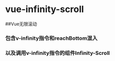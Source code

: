 # vue-infinity-scroll
##Vue无限滚动
### 包含v-infinity指令和reachBottom混入
### 以及调用v-infinity指令的组件Infinity-Scroll